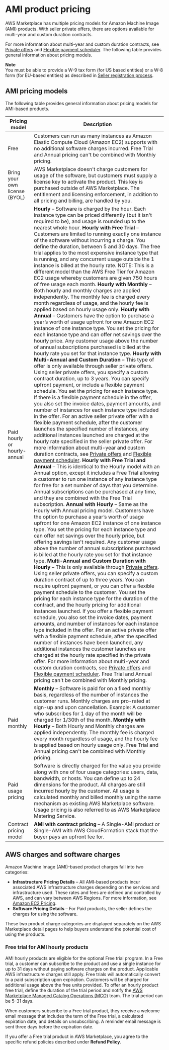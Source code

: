 # AMI product pricing<a name="pricing-ami-products"></a>

AWS Marketplace has multiple pricing models for Amazon Machine Image \(AMI\) products\. With seller private oﬀers, there are options available for multi\-year and custom duration contracts\. 

For more information about multi\-year and custom duration contracts, see [Private offers](private-offers-overview.md) and [Flexible payment scheduler](flexible-payment-scheduler.md)\. The following table provides general information about pricing models\.

**Note**  
You must be able to provide a W\-9 tax form \(for US based entities\) or a W\-8 form \(for EU\-based entities\) as described in [Seller registration process](seller-registration-process.md)\.

## AMI pricing models<a name="pricing-models-for-ami-products"></a>

The following table provides general information about pricing models for AMI\-based products\.


|  Pricing model  |  Description  | 
| --- | --- | 
|  Free  | Customers can run as many instances as Amazon Elastic Compute Cloud \(Amazon EC2\) supports with no additional software charges incurred\.  Free Trial and Annual pricing can't be combined with Monthly pricing\.  | 
| Bring your own license \(BYOL\)  | AWS Marketplace doesn't charge customers for usage of the software, but customers must supply a license key to activate the product\. This key is purchased outside of AWS Marketplace\. The entitlement and licensing enforcement, in addition to all pricing and billing, are handled by you\.  | 
| Paid hourly or hourly\-annual |  **Hourly** – Software is charged by the hour\. Each instance type can be priced differently \(but it isn't required to be\), and usage is rounded up to the nearest whole hour\.  **Hourly with Free Trial** – Customers are limited to running exactly one instance of the software without incurring a charge\. You define the duration, between 5 and 30 days\. The free trial applies to the most expensive instance type that is running, and any concurrent usage outside the 1 instance is billed at the hourly rate\. NOTE: This is a different model than the AWS Free Tier for Amazon EC2 usage whereby customers are given 750 hours of free usage each month\.  **Hourly with Monthly** – Both hourly and monthly charges are applied independently\. The monthly fee is charged every month regardless of usage, and the hourly fee is applied based on hourly usage only\.  **Hourly with Annual** – Customers have the option to purchase a year’s worth of usage upfront for one Amazon EC2 instance of one instance type\. You set the pricing for each instance type and can offer net savings over the hourly price\. Any customer usage above the number of annual subscriptions purchased is billed at the hourly rate you set for that instance type\.  **Hourly with Multi\-Annual and Custom Duration** – This type of offer is only available through seller private offers\. Using seller private offers, you specify a custom contract duration, up to 3 years\. You can specify upfront payment, or include a flexible payment schedule\. You set the pricing for each instance type\. If there is a flexible payment schedule in the offer, you also set the invoice dates, payment amounts, and number of instances for each instance type included in the offer\. For an active seller private offer with a flexible payment schedule, after the customer launches the specified number of instances, any additional instances launched are charged at the hourly rate specified in the seller private offer\. For more information about multi\-year and custom duration contracts, see [Private offers](private-offers-overview.md) and [Flexible payment scheduler](flexible-payment-scheduler.md)\. **Hourly with Free Trial and Annual** – This is identical to the Hourly model with an Annual option, except it includes a Free Trial allowing a customer to run one instance of any instance type for free for a set number of days that you determine\. Annual subscriptions can be purchased at any time, and they are combined with the Free Trial subscription\.  **Annual with Hourly** – Same as the Hourly with Annual pricing model\. Customers have the option to purchase a year’s worth of usage upfront for one Amazon EC2 instance of one instance type\. You set the pricing for each instance type and can offer net savings over the hourly price, but offering savings isn't required\. Any customer usage above the number of annual subscriptions purchased is billed at the hourly rate you set for that instance type\.  **Multi\-Annual and Custom Duration with Hourly** – This is only available through [Private offers](private-offers-overview.md)\. Using seller private offers, you can specify a custom duration contract of up to three years\. You can require upfront payment, or you can offer a flexible payment schedule to the customer\. You set the pricing for each instance type for the duration of the contract, and the hourly pricing for additional instances launched\. If you offer a flexible payment schedule, you also set the invoice dates, payment amounts, and number of instances for each instance type included in the offer\. For an active private offer with a flexible payment schedule, after the specified number of instances have been launched, any additional instances the customer launches are charged at the hourly rate specified in the private offer\. For more information about multi\-year and custom duration contracts, see [Private offers](private-offers-overview.md) and [Flexible payment scheduler](flexible-payment-scheduler.md)\.  Free Trial and Annual pricing can't be combined with Monthly pricing\.   | 
| Paid monthly  |  **Monthly** – Software is paid for on a fixed monthly basis, regardless of the number of instances the customer runs\. Monthly charges are pro\-rated at sign\-up and upon cancellation\. Example: A customer who subscribes for 1 day of the month will be charged for 1/30th of the month\.  **Monthly with Hourly** – Both Hourly and Monthly charges are applied independently\. The monthly fee is charged every month regardless of usage, and the hourly fee is applied based on hourly usage only\.   Free Trial and Annual pricing can't be combined with Monthly pricing\.   | 
| Paid usage pricing |  Software is directly charged for the value you provide along with one of four usage categories: users, data, bandwidth, or hosts\. You can define up to 24 dimensions for the product\. All charges are still incurred hourly by the customer\.  All usage is calculated monthly and billed monthly using the same mechanism as existing AWS Marketplace software\. Usage pricing is also referred to as AWS Marketplace Metering Service\.   | 
|  Contract pricing model  |  **AMI with contract pricing** – A Single\-AMI product or Single\-AMI with AWS CloudFormation stack that the buyer pays an upfront fee for\.  | 

## AWS charges and software charges<a name="aws-charges-vs-software-charges"></a>

Amazon Machine Image \(AMI\)\-based product charges fall into two categories:
+ **Infrastructure Pricing Details** – All AMI\-based products incur associated AWS infrastructure charges depending on the services and infrastructure used\. These rates and fees are defined and controlled by AWS, and can vary between AWS Regions\. For more information, see [Amazon EC2 Pricing](https://aws.amazon.com/ec2/pricing/)\.
+ **Software Pricing Details** – For Paid products, the seller defines the charges for using the software\. 

These two product charge categories are displayed separately on the AWS Marketplace detail pages to help buyers understand the potential cost of using the products\. 

### Free trial for AMI hourly products<a name="free-trial"></a>

AMI hourly products are eligible for the optional Free trial program\. In a Free trial, a customer can subscribe to the product and use a single instance for up to 31 days without paying software charges on the product\. Applicable AWS infrastructure charges still apply\. Free trials will automatically convert to a paid subscription upon expiration\. Customers will be charged for additional usage above the free units provided\. To offer an hourly product free trial, define the duration of the trial period and notify the [AWS Marketplace Managed Catalog Operations \(MCO\)](https://aws.amazon.com/marketplace/management/contact-us/) team\. The trial period can be 5–31 days\.

When customers subscribe to a Free trial product, they receive a welcome email message that includes the term of the Free trial, a calculated expiration date, and details on unsubscribing\. A reminder email message is sent three days before the expiration date\.

If you offer a Free trial product in AWS Marketplace, you agree to the specific refund policies described under **Refund Policy**\.